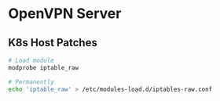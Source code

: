 # OpenVPN Server

## K8s Host Patches

```bash
# Load module
modprobe iptable_raw

# Permanently
echo 'iptable_raw' > /etc/modules-load.d/iptables-raw.conf
```
